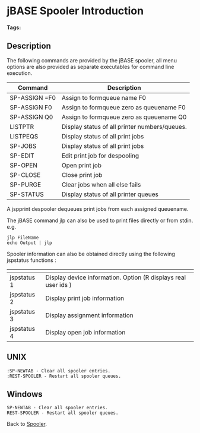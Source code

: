# jBASE Spooler Introduction

<PageHeader />

**Tags:**
<badge text='spooler' vertical='middle' />

## Description

The following commands are provided by the jBASE spooler, all menu options are also provided as separate executables for command line execution.

| Command | Description |
| --- | --- |
| SP-ASSIGN =F0 | Assign to formqueue name F0 |
| SP-ASSIGN F0 | Assign to formqueue zero as queuename F0 |
| SP-ASSIGN Q0 | Assign to formqueue zero as queuename Q0 |
| LISTPTR | Display status of all printer numbers/queues. |
| LISTPEQS | Display status of all print jobs |
| SP-JOBS | Display status of all print jobs |
| SP-EDIT | Edit print job for despooling |
| SP-OPEN | Open print job |
| SP-CLOSE | Close print job |
| SP-PURGE | Clear jobs when all else fails |
| SP-STATUS | Display status of all printer queues |

A jspprint despooler dequeues print jobs from each assigned queuename.

The jBASE command jlp can also be used to print files directly or from stdin. e.g.

```
jlp FileName
echo Output | jlp
```

Spooler information can also be obtained directly using the following jspstatus functions :

|<!-- -->| <!-- --> |
| --- | --- |
| jspstatus 1 | Display device information. Option (R displays real user ids ) |
| jspstatus 2 | Display print job information |
| jspstatus 3 | Display assignment information |
| jspstatus 4 | Display open job information |

## UNIX

```
:SP-NEWTAB - Clear all spooler entries.
:REST-SPOOLER - Restart all spooler queues.
```

## Windows

```
SP-NEWTAB - Clear all spooler entries.
REST-SPOOLER - Restart all spooler queues.
```

Back to [Spooler](./../jbase-spooler).

  
<PageFooter />
